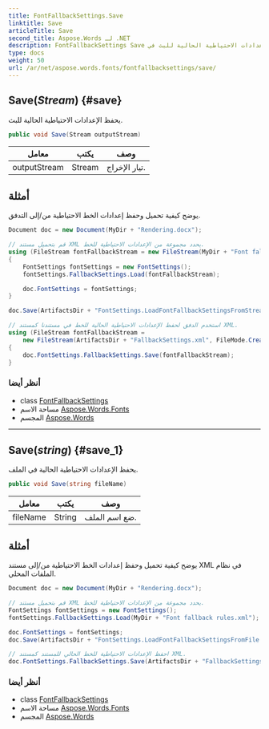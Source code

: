 ```yaml
---
title: FontFallbackSettings.Save
linktitle: Save
articleTitle: Save
second_title: Aspose.Words لـ .NET
description: FontFallbackSettings Save طريقة. يحفظ الإعدادات الاحتياطية الحالية للبث في C#.
type: docs
weight: 50
url: /ar/net/aspose.words.fonts/fontfallbacksettings/save/
---
```

## Save(*Stream*) {#save}

يحفظ الإعدادات الاحتياطية الحالية للبث.

```csharp
public void Save(Stream outputStream)
```

| معامل | يكتب | وصف |
| --- | --- | --- |
| outputStream | Stream | تيار الإخراج. |

## أمثلة

يوضح كيفية تحميل وحفظ إعدادات الخط الاحتياطية من/إلى التدفق.

```csharp
Document doc = new Document(MyDir + "Rendering.docx");

// قم بتحميل مستند XML يحدد مجموعة من الإعدادات الاحتياطية للخط.
using (FileStream fontFallbackStream = new FileStream(MyDir + "Font fallback rules.xml", FileMode.Open))
{
    FontSettings fontSettings = new FontSettings();
    fontSettings.FallbackSettings.Load(fontFallbackStream);

    doc.FontSettings = fontSettings;
}

doc.Save(ArtifactsDir + "FontSettings.LoadFontFallbackSettingsFromStream.pdf");

// استخدم الدفق لحفظ الإعدادات الاحتياطية الحالية للخط في مستندنا كمستند XML.
using (FileStream fontFallbackStream =
    new FileStream(ArtifactsDir + "FallbackSettings.xml", FileMode.Create))
{
    doc.FontSettings.FallbackSettings.Save(fontFallbackStream);
}
```

### أنظر أيضا

* class [FontFallbackSettings](../)
* مساحة الاسم [Aspose.Words.Fonts](../../../aspose.words.fonts/)
* المجسم [Aspose.Words](../../../)

---

## Save(*string*) {#save_1}

يحفظ الإعدادات الاحتياطية الحالية في الملف.

```csharp
public void Save(string fileName)
```

| معامل | يكتب | وصف |
| --- | --- | --- |
| fileName | String | ضع اسم الملف. |

## أمثلة

يوضح كيفية تحميل وحفظ إعدادات الخط الاحتياطية من/إلى مستند XML في نظام الملفات المحلي.

```csharp
Document doc = new Document(MyDir + "Rendering.docx");

// قم بتحميل مستند XML يحدد مجموعة من الإعدادات الاحتياطية للخط.
FontSettings fontSettings = new FontSettings();
fontSettings.FallbackSettings.Load(MyDir + "Font fallback rules.xml");

doc.FontSettings = fontSettings;
doc.Save(ArtifactsDir + "FontSettings.LoadFontFallbackSettingsFromFile.pdf");

// احفظ الإعدادات الاحتياطية للخط الحالي للمستند كمستند XML.
doc.FontSettings.FallbackSettings.Save(ArtifactsDir + "FallbackSettings.xml");
```

### أنظر أيضا

* class [FontFallbackSettings](../)
* مساحة الاسم [Aspose.Words.Fonts](../../../aspose.words.fonts/)
* المجسم [Aspose.Words](../../../)
